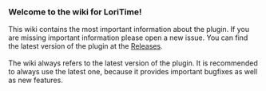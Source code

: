 ### Welcome to the wiki for LoriTime!

This wiki contains the most important information about the plugin. 
If you are missing important information please open a new issue.
You can find the latest version of the plugin at the [Releases](https://github.com/Lorias-Jak/LoriTime/releases).
<br>
<br>
The wiki always refers to the latest version of the plugin.
It is recommended to always use the latest one, because it provides important bugfixes as well as new features.
